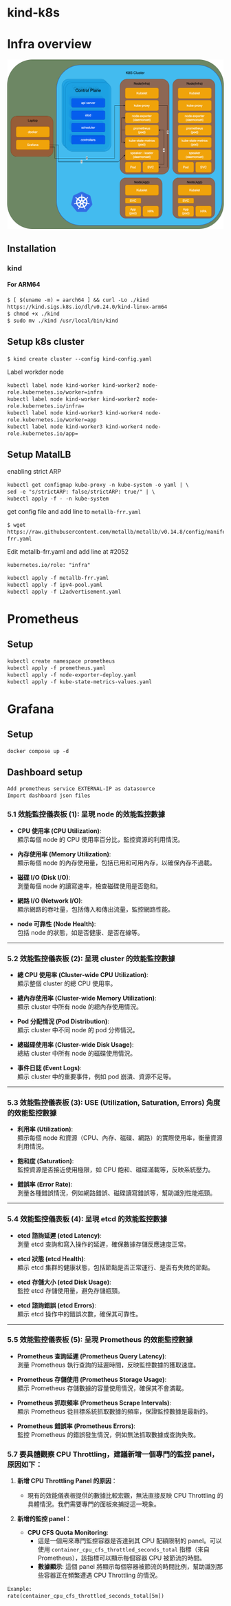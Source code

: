 # kind-k8s


# Infra overview
![kind-infra](kind-infra.png "kind-infra")

## Installation
### kind
#### For ARM64
```
$ [ $(uname -m) = aarch64 ] && curl -Lo ./kind https://kind.sigs.k8s.io/dl/v0.24.0/kind-linux-arm64
$ chmod +x ./kind
$ sudo mv ./kind /usr/local/bin/kind
```
## Setup k8s cluster
`$ kind create cluster --config kind-config.yaml`

Label workder node
```
kubectl label node kind-worker kind-worker2 node-role.kubernetes.io/worker=infra
kubectl label node kind-worker kind-worker2 node-role.kubernetes.io/infra=
kubectl label node kind-worker3 kind-worker4 node-role.kubernetes.io/worker=app
kubectl label node kind-worker3 kind-worker4 node-role.kubernetes.io/app=
```
## Setup MatalLB
enabling strict ARP
```
kubectl get configmap kube-proxy -n kube-system -o yaml | \
sed -e "s/strictARP: false/strictARP: true/" | \
kubectl apply -f - -n kube-system
```


get config file and add line to `metallb-frr.yaml`
``` 
$ wget https://raw.githubusercontent.com/metallb/metallb/v0.14.8/config/manifests/metallb-frr.yaml
```

Edit metallb-frr.yaml and add line at #2052
``` 
kubernetes.io/role: "infra"
```

```
kubectl apply -f metallb-frr.yaml
kubectl apply -f ipv4-pool.yaml
kubectl apply -f L2advertisement.yaml 
```



# Prometheus

## Setup
```
kubectl create namespace prometheus
kubectl apply -f prometheus.yaml
kubectl apply -f node-exporter-deploy.yaml
kubectl apply -f kube-state-metrics-values.yaml
```


# Grafana

## Setup
```
docker compose up -d
```

## Dashboard setup
```
Add prometheus service EXTERNAL-IP as datasource
Import dashboard json files
```

### 5.1 效能監控儀表板 (1): 呈現 node 的效能監控數據

- **CPU 使用率 (CPU Utilization)**:  
  顯示每個 node 的 CPU 使用率百分比，監控資源的利用情況。

- **內存使用率 (Memory Utilization)**:  
  顯示每個 node 的內存使用量，包括已用和可用內存，以確保內存不過載。

- **磁碟 I/O (Disk I/O)**:  
  測量每個 node 的讀寫速率，檢查磁碟使用是否飽和。

- **網路 I/O (Network I/O)**:  
  顯示網路的吞吐量，包括傳入和傳出流量，監控網路性能。

- **node 可靠性 (Node Health)**:  
  包括 node 的狀態，如是否健康、是否在線等。

---

### 5.2 效能監控儀表板 (2): 呈現 cluster 的效能監控數據

- **總 CPU 使用率 (Cluster-wide CPU Utilization)**:  
  顯示整個 cluster 的總 CPU 使用率。

- **總內存使用率 (Cluster-wide Memory Utilization)**:  
  顯示 cluster 中所有 node 的總內存使用情況。

- **Pod 分配情況 (Pod Distribution)**:  
  顯示 cluster 中不同 node 的 pod 分佈情況。

- **總磁碟使用率 (Cluster-wide Disk Usage)**:  
  總結 cluster 中所有 node 的磁碟使用情況。

- **事件日誌 (Event Logs)**:  
  顯示 cluster 中的重要事件，例如 pod 崩潰、資源不足等。

---

### 5.3 效能監控儀表板 (3): USE (Utilization, Saturation, Errors) 角度的效能監控數據

- **利用率 (Utilization)**:  
  顯示每個 node 和資源（CPU、內存、磁碟、網路）的實際使用率，衡量資源利用情況。

- **飽和度 (Saturation)**:  
  監控資源是否接近使用極限，如 CPU 飽和、磁碟滿載等，反映系統壓力。

- **錯誤率 (Error Rate)**:  
  測量各種錯誤情況，例如網路錯誤、磁碟讀寫錯誤等，幫助識別性能瓶頸。

---

### 5.4 效能監控儀表板 (4): 呈現 etcd 的效能監控數據

- **etcd 諮詢延遲 (etcd Latency)**:  
  測量 etcd 查詢和寫入操作的延遲，確保數據存儲反應速度正常。

- **etcd 狀態 (etcd Health)**:  
  顯示 etcd 集群的健康狀態，包括節點是否正常運行、是否有失敗的節點。

- **etcd 存儲大小 (etcd Disk Usage)**:  
  監控 etcd 存儲使用量，避免存儲瓶頸。

- **etcd 諮詢錯誤 (etcd Errors)**:  
  顯示 etcd 操作中的錯誤次數，確保其可靠性。

---

### 5.5 效能監控儀表板 (5): 呈現 Prometheus 的效能監控數據

- **Prometheus 查詢延遲 (Prometheus Query Latency)**:  
  測量 Prometheus 執行查詢的延遲時間，反映監控數據的獲取速度。

- **Prometheus 存儲使用 (Prometheus Storage Usage)**:  
  顯示 Prometheus 存儲數據的容量使用情況，確保其不會滿載。

- **Prometheus 抓取頻率 (Prometheus Scrape Intervals)**:  
  顯示 Prometheus 從目標系統抓取數據的頻率，保證監控數據是最新的。

- **Prometheus 錯誤率 (Prometheus Errors)**:  
  監控 Prometheus 的錯誤發生情況，例如無法抓取數據或查詢失敗。



### 5.7 要具體觀察 CPU Throttling，建議新增一個專門的監控 panel，原因如下：

1. **新增 CPU Throttling Panel 的原因**：
   - 現有的效能儀表板提供的數據比較宏觀，無法直接反映 CPU Throttling 的具體情況。我們需要專門的面板來捕捉這一現象。

2. **新增的監控 panel**：
   - **CPU CFS Quota Monitoring**:
     - 這是一個用來專門監控容器是否達到其 CPU 配額限制的 panel。可以使用 `container_cpu_cfs_throttled_seconds_total` 指標（來自 Prometheus），該指標可以顯示每個容器 CPU 被節流的時間。
     - **數據顯示**: 這個 panel 將顯示每個容器被節流的時間比例，幫助識別那些容器正在頻繁遭遇 CPU Throttling 的情況。

```
Example:
rate(container_cpu_cfs_throttled_seconds_total[5m])
```